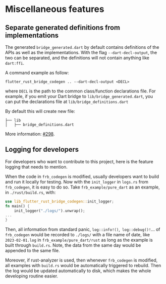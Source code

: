 # Miscellaneous features

## Separate generated definitions from implementations

The generated `bridge_generated.dart` by default contains definitions of the APIs as well as the implementations. With the flag `--dart-decl-output`, the two can be separated, and the definitions will not contain anything like `dart:ffi`.

A command example as follow:

```shell
flutter_rust_bridge_codegen .. --dart-decl-output <DECL>
```

where `DECL` is the path to the common class/function declarations file.
For example, if you emit your Dart bridge to `lib/bridge_generated.dart`,
you can put the declarations file at `lib/bridge_definitions.dart`

By default this will create new file:

```
├── lib
│   ├── bridge_definitions.dart
```

More information: [#298](https://github.com/fzyzcjy/flutter_rust_bridge/issues/298).

## Logging for developers

For developers who want to contribute to this project, here is the feature logging that needs to mention.

When the code in `frb_codegen` is modified, usually developers want to build and run it locally for testing. Now with the `init_logger` in `logs.rs` from `frb_codegen`, it is easy to do so.  Take `frb_example/pure_dart` as an example, in `./rust/build.rs`, with:

```rust
use lib_flutter_rust_bridge_codegen::init_logger;
fn main() {
    init_logger("./logs/").unwrap();
...
}
```

Then, all information from standard panic, `log::info!()`,` log::debug()!`...  of `frb_codegen` would be recorded to  `./logs/` with a file name of date, like `2023-02-01.log` in `frb_example/pure_dart/rust` as long as the example is built through `build.rs`. Note, the data from the same day would be appended to the same file.

Moreover, if rust-analyzer is used, then whenever `frb_codegen` is modified, all examples with `build.rs` would be automatically triggered to rebuild. Then the log would be updated automatically to disk, which makes the whole developing routine easier.
